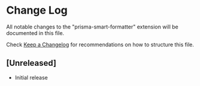 # Change Log

All notable changes to the "prisma-smart-formatter" extension will be documented in this file.

Check [Keep a Changelog](http://keepachangelog.com/) for recommendations on how to structure this file.

## [Unreleased]

- Initial release